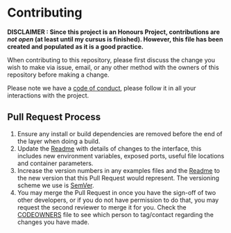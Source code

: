 # Contributing

**DISCLAIMER : Since this project is an Honours Project, contributions are *not open* (at least until my cursus is finished). However, this file has been created and populated as it is a good practice.**

When contributing to this repository, please first discuss the change you wish to make via issue, email, or any other method with the owners of this repository before making a change.

Please note we have a [code of conduct](CODE_OF_CONDUCT.md), please follow it in all your interactions with the project.

## Pull Request Process

1. Ensure any install or build dependencies are removed before the end of the layer when doing a build.
2. Update the [Readme](README.md) with details of changes to the interface, this includes new environment variables, exposed ports, useful file locations and container parameters.
3. Increase the version numbers in any examples files and the [Readme](README.md) to the new version that this Pull Request would represent. The versioning scheme we use is [SemVer](http://semver.org/).
4. You may merge the Pull Request in once you have the sign-off of two other developers, or if you do not have permission to do that, you may request the second reviewer to merge it for you. Check the [CODEOWNERS](/.github/CODEOWNERS) file to see which person to tag/contact regarding the changes you have made.